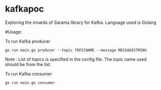 # kafkapoc
Exploring the innards of Sarama library for Kafka. Language used is Golang

#Usage:

To run Kafka producer
```text
go run main.go producer --topic TOPICNAME --message MESSAGESTRING
```

Note : List of topics is specified in the config file. The topic name used should be from the list.

To run Kafka consumer
```text
go run main.go consumer
```